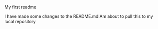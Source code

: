 My first readme

I have made some changes to the README.md
Am about to pull this to my local repository
